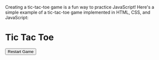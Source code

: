 Creating a tic-tac-toe game is a fun way to practice JavaScript! Here's a simple example of a tic-tac-toe game implemented in HTML, CSS, and JavaScript:
<!DOCTYPE html>
<html lang="en">
<head>
  <meta charset="UTF-8">
  <meta name="viewport" content="width=device-width, initial-scale=1.0">
  <title>Tic Tac Toe</title>
  <link rel="stylesheet" href="styles.css">
</head>
<body>
  <div class="container">
    <h1>Tic Tac Toe</h1>
    <div id="game-board">
      <div class="cell" data-cell></div>
      <div class="cell" data-cell></div>
      <div class="cell" data-cell></div>
      <div class="cell" data-cell></div>
      <div class="cell" data-cell></div>
      <div class="cell" data-cell></div>
      <div class="cell" data-cell></div>
      <div class="cell" data-cell></div>
      <div class="cell" data-cell></div>
    </div>
    <button id="restartButton">Restart Game</button>
  </div>
  <script src="script.js"></script>
</body>
</html>
